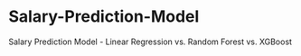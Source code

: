 # Salary-Prediction-Model
Salary Prediction Model - Linear Regression vs. Random Forest vs. XGBoost
